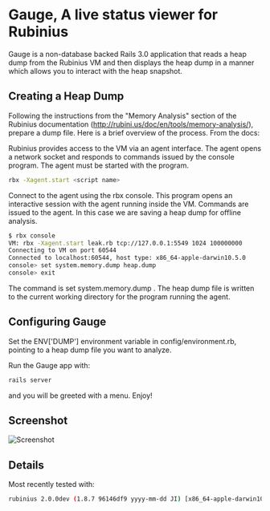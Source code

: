 # Gauge, A live status viewer for Rubinius

Gauge is a non-database backed Rails 3.0 application that reads a heap dump from the Rubinius VM and then displays the heap dump in a manner which allows you to interact with the heap snapshot.

## Creating a Heap Dump

Following the instructions from the "Memory Analysis" section of the Rubinius documentation (http://rubini.us/doc/en/tools/memory-analysis/), prepare a dump file.  Here is a brief overview of the process. From the docs:

Rubinius provides access to the VM via an agent interface. The agent opens a network socket and responds to commands issued by the console program. The agent must be started with the program.

```bash
rbx -Xagent.start <script name>
```

Connect to the agent using the rbx console. This program opens an interactive session with the agent running inside the VM. Commands are issued to the agent. In this case we are saving a heap dump for offline analysis.

```bash
$ rbx console
VM: rbx -Xagent.start leak.rb tcp://127.0.0.1:5549 1024 100000000
Connecting to VM on port 60544
Connected to localhost:60544, host type: x86_64-apple-darwin10.5.0
console> set system.memory.dump heap.dump
console> exit
```

The command is set system.memory.dump <filename>. The heap dump file is written to the current working directory for the program running the agent.

## Configuring Gauge

Set the ENV['DUMP'] environment variable in config/environment.rb, pointing to a heap dump file you want to analyze.

Run the Gauge app with:

```bash
rails server
```

and you will be greeted with a menu.  Enjoy!

## Screenshot

![Screenshot](https://img.skitch.com/20110612-d6d1jpg9fusb8cear4m3s7awyh.jpg)

## Details

Most recently tested with:

```bash
rubinius 2.0.0dev (1.8.7 96146df9 yyyy-mm-dd JI) [x86_64-apple-darwin10.7.3]
```
